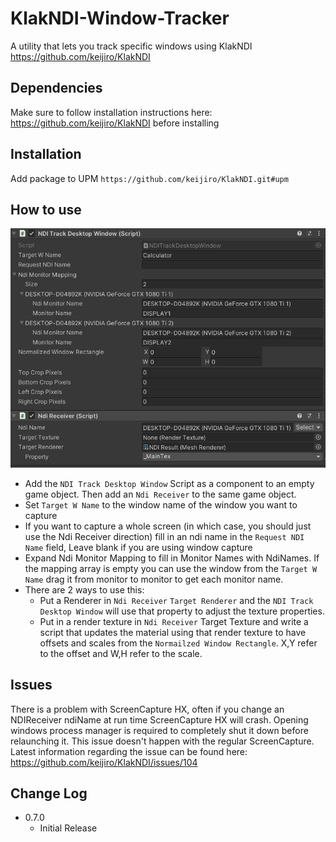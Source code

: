 # KlakNDI-Window-Tracker

A utility that lets you track specific windows using KlakNDI <https://github.com/keijiro/KlakNDI>

## Dependencies

Make sure to follow installation instructions here: <https://github.com/keijiro/KlakNDI> before installing

## Installation

Add package to UPM  `https://github.com/keijiro/KlakNDI.git#upm`

## How to use

![Screen Shot](WindowTracker.png)

- Add the `NDI Track Desktop Window` Script as a component to an empty game object. Then add an `Ndi Receiver` to the same game object.
- Set `Target W Name` to the window name of the window you want to capture
- If you want to capture a whole screen (in which case, you should just use the Ndi Receiver direction) fill in an ndi name in the `Request NDI Name` field, Leave blank if you are using window capture
- Expand Ndi Monitor Mapping to fill in Monitor Names with NdiNames.  If the mapping array is empty you can use the window from the `Target W Name` drag it from monitor to monitor to get each monitor name.
- There are 2 ways to use this:
  - Put a Renderer in `Ndi Receiver` `Target Renderer` and the `NDI Track Desktop Window` will use that property to adjust the texture properties.
  - Put in a render texture in `Ndi Receiver` Target Texture and write a script that updates the material using that render texture to have offsets and scales from the `Normailzed Window Rectangle`.  X,Y refer to the offset and W,H refer to the scale.

## Issues

There is a problem with ScreenCapture HX, often if you change an NDIReceiver ndiName at run time ScreenCapture HX will crash. Opening windows process manager is required to completely shut it down before relaunching it.  This issue doesn't happen with the regular ScreenCapture. Latest information regarding the issue can be found here: <https://github.com/keijiro/KlakNDI/issues/104>

## Change Log

- 0.7.0
  - Initial Release